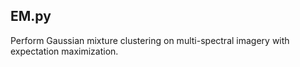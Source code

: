 ## EM.py

Perform Gaussian mixture clustering on multi-spectral imagery with 
expectation maximization.

